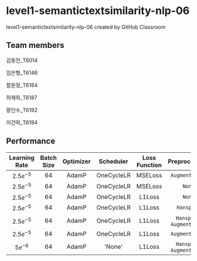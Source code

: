 # level1-semantictextsimilarity-nlp-06
level1-semantictextsimilarity-nlp-06 created by GitHub Classroom

## Team members

김동언_T6014

임은형_T6146

함문정_T6184

허재하_T6187

황인수_T6192

이건하_T6194


## Performance



| **Learning Rate** | **Batch Size** | **Optimizer** | **Scheduler** | **Loss Function**| **Preprocessing**|**Performance**|
|:--------:|:--------:|:--------:|:--------:|:--------:|:--------:|:--------:|
|$2.5e^{-5}$|64|AdamP|OneCycleLR|MSELoss|`Augmentation`|0.917|
|$2.5e^{-5}$|64|AdamP|OneCycleLR|MSELoss|`None`|0.913|
|$2.5e^{-5}$|64|AdamP|OneCycleLR|L1Loss|`None`|0.921|
|$2.5e^{-5}$|64|AdamP|OneCycleLR|L1Loss|`Hanspell`|0.915|
|$2.5e^{-5}$|64|AdamP|OneCycleLR|L1Loss|`Hanspell`, `Augmentation`|0.923|
|$2.5e^{-5}$|64|AdamP|OneCycleLR|L1Loss|`Augmentation`|0.916|
|$5e^{-6}$|64|AdamP|'None'|L1Loss|`Hanspell`, `Augmentation`|0.919|
